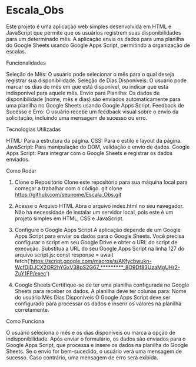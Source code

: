 # Escala_Obs

Este projeto é uma aplicação web simples desenvolvida em HTML e JavaScript que permite que os usuários registrem suas disponibilidades para um determinado mês. A aplicação envia os dados para uma planilha do Google Sheets usando Google Apps Script, permitindo a organização de escalas.

Funcionalidades

Seleção de Mês: O usuário pode selecionar o mês para o qual deseja registrar sua disponibilidade.
Seleção de Dias Disponíveis: O usuário pode marcar os dias do mês em que está disponível, ou indicar que está indisponível para aquele mês.
Envio para Planilha: Os dados de disponibilidade (nome, mês e dias) são enviados automaticamente para uma planilha no Google Sheets usando Google Apps Script.
Feedback de Sucesso e Erro: O usuário recebe um feedback visual sobre o envio da solicitação, incluindo uma mensagem de sucesso ou erro.

Tecnologias Utilizadas

HTML: Para a estrutura da página.
CSS: Para o estilo e layout da página.
JavaScript: Para manipulação do DOM, validação e envio de dados.
Google Apps Script: Para integrar com o Google Sheets e registrar os dados enviados.

Como Rodar
1. Clone o Repositório
Clone este repositório para sua máquina local para começar a trabalhar com o código.
git clone https://github.com/seunome/Escala_Obs.git

3. Acesse o Arquivo HTML
Abra o arquivo index.html no seu navegador. Não há necessidade de instalar um servidor local, pois este é um projeto simples em HTML, CSS e JavaScript.

4. Configure o Google Apps Script
A aplicação depende de um Google Apps Script para enviar os dados para o Google Sheets.
Você precisa configurar o script em seu Google Drive e obter o URL do script de execução.
Substitua a URL do seu Google Apps Script na linha 127 do arquivo script.js:
const response = await fetch('https://script.google.com/macros/s/AKfycbwukn-WcfDjDJCX2OR2hYGxV38pS2G67_*********_8O9Df83UzaMgUHr2-ZuY1FP/exec')

5. Google Sheets
Certifique-se de ter uma planilha configurada no Google Sheets para receber os dados. A planilha deve ter colunas para:
Nome do usuário
Mês
Dias Disponíveis
O Google Apps Script deve ser configurado para processar os dados e inserir os valores na planilha corretamente.

Como Funciona

O usuário seleciona o mês e os dias disponíveis ou marca a opção de indisponibilidade.
Após enviar o formulário, os dados são enviados para o Google Apps Script, que processa e insere os dados na planilha do Google Sheets.
Se o envio for bem-sucedido, o usuário verá uma mensagem de sucesso. Caso contrário, uma mensagem de erro será exibida.
